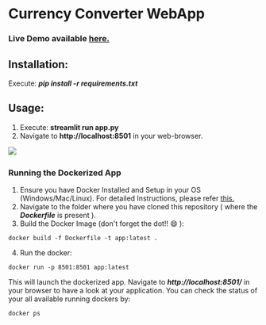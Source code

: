 
# Currency Converter WebApp

### Live Demo available [here.](https://currency-converter-webapp.herokuapp.com/)

## Installation:
Execute: ***pip install -r requirements.txt***

## Usage:
1. Execute: **streamlit run app.py**
2. Navigate to **http://localhost:8501** in your web-browser.

<kbd>
<img src="https://user-images.githubusercontent.com/29462447/115998983-8a49b400-a607-11eb-9e59-afa5c6a0a371.gif" data-canonical-src="https://user-images.githubusercontent.com/29462447/115998983-8a49b400-a607-11eb-9e59-afa5c6a0a371.gif"/> 
</kbd>
&nbsp;

### Running the Dockerized App
1. Ensure you have Docker Installed and Setup in your OS (Windows/Mac/Linux). For detailed Instructions, please refer [this.](https://docs.docker.com/engine/install/)
2. Navigate to the folder where you have cloned this repository ( where the ***Dockerfile*** is present ).
3. Build the Docker Image (don't forget the dot!! :smile: ): 
```
docker build -f Dockerfile -t app:latest .
```
4. Run the docker:
```
docker run -p 8501:8501 app:latest
```

This will launch the dockerized app. Navigate to ***http://localhost:8501/*** in your browser to have a look at your application. You can check the status of your all available running dockers by:
```
docker ps
```
